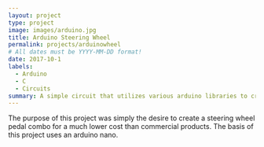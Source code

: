 ```yaml
---
layout: project
type: project
image: images/arduino.jpg
title: Arduino Steering Wheel
permalink: projects/arduinowheel
# All dates must be YYYY-MM-DD format!
date: 2017-10-1
labels:
  - Arduino
  - C
  - Circuits
summary: A simple circuit that utilizes various arduino libraries to create a steering wheel with pedals that can be used on a PC.
---
```


The purpose of this project was simply the desire to create a steering wheel pedal combo for a much lower cost than commercial products.  The basis of this project uses an arduino nano.  

